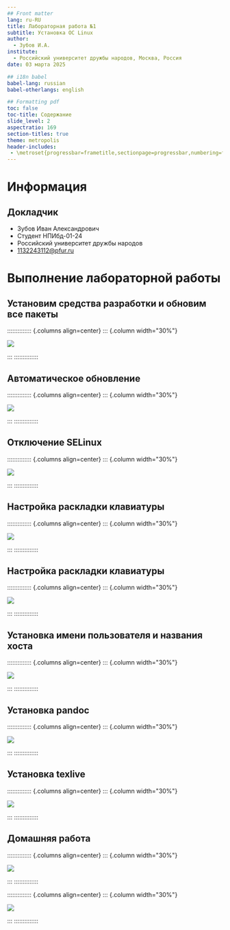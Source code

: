 ```yaml
---
## Front matter
lang: ru-RU
title: Лабораторная работа №1
subtitle: Установка OC Linux
author:
  - Зубов И.А. 
institute:
  - Российский университет дружбы народов, Москва, Россия
date: 03 марта 2025

## i18n babel
babel-lang: russian
babel-otherlangs: english

## Formatting pdf
toc: false
toc-title: Содержание
slide_level: 2
aspectratio: 169
section-titles: true
theme: metropolis
header-includes:
 - \metroset{progressbar=frametitle,sectionpage=progressbar,numbering=fraction}
---
```


# Информация

## Докладчик

  * Зубов Иван Александрович
  * Студент НПИбд-01-24
  * Российский университет дружбы народов
  * 1132243112@pfur.ru

# Выполнение лабораторной работы

## Установим средства разработки и обновим все пакеты 

:::::::::::::: {.columns align=center}
::: {.column width="30%"}

![](image/1.png)

:::
::::::::::::::

## Автоматическое обновление

:::::::::::::: {.columns align=center}
::: {.column width="30%"}

![](image/2.png)

:::
::::::::::::::

## Отключение SELinux

:::::::::::::: {.columns align=center}
::: {.column width="30%"}

![](image/3.png)

:::
::::::::::::::

## Настройка раскладки клавиатуры

:::::::::::::: {.columns align=center}
::: {.column width="30%"}

![](image/4.png)

:::
::::::::::::::

## Настройка раскладки клавиатуры

:::::::::::::: {.columns align=center}
::: {.column width="30%"}

![](image/5.png)

:::
::::::::::::::

## Установка имени пользователя и названия хоста

:::::::::::::: {.columns align=center}
::: {.column width="30%"}

![](image/6.png)

:::
::::::::::::::

## Установка pandoc

:::::::::::::: {.columns align=center}
::: {.column width="30%"}

![](image/7.png)

:::
::::::::::::::

## Установка texlive

:::::::::::::: {.columns align=center}
::: {.column width="30%"}

![](image/8.png)

:::
::::::::::::::

## Домашняя работа 

:::::::::::::: {.columns align=center}
::: {.column width="30%"}

![](image/9.png)

:::
::::::::::::::

:::::::::::::: {.columns align=center}
::: {.column width="30%"}

![](image/10.png)

:::
::::::::::::::


